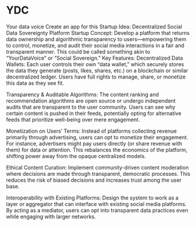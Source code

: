 # YDC
Your data voice
Create an app for this Startup Idea: Decentralized Social Data Sovereignty Platform
Startup Concept:
Develop a platform that returns data ownership and algorithmic transparency to users—empowering them to control, monetize, and audit their social media interactions in a fair and transparent manner. This could be called something akin to “YourDataVoice” or “Social Sovereign.”
Key Features:
Decentralized Data Wallets:
Each user controls their own “data wallet,” which securely stores the data they generate (posts, likes, shares, etc.) on a blockchain or similar decentralized ledger. Users have full rights to manage, share, or monetize this data as they see fit.

Transparency & Auditable Algorithms:
The content ranking and recommendation algorithms are open source or undergo independent audits that are transparent to the user community. Users can see why certain content is pushed in their feeds, potentially opting for alternative feeds that prioritize well-being over mere engagement.

Monetization on Users’ Terms:
Instead of platforms collecting revenue primarily through advertising, users can opt to monetize their engagement. For instance, advertisers might pay users directly (or share revenue with them) for data or attention. This rebalances the economics of the platform, shifting power away from the opaque centralized models.

Ethical Content Curation:
Implement community-driven content moderation where decisions are made through transparent, democratic processes. This reduces the risk of biased decisions and increases trust among the user base.

Interoperability with Existing Platforms:
Design the system to work as a layer or aggregator that can interface with existing social media platforms. By acting as a mediator, users can opt into transparent data practices even while engaging with larger networks.
